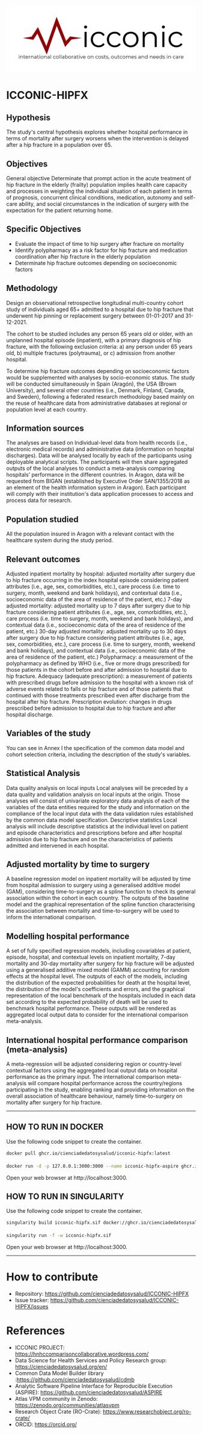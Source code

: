 ![logo](main_logo.png)
# ICCONIC-HIPFX

## Hypothesis
The study's central hypothesis explores whether hospital performance in terms of mortality after surgery worsens when the intervention is delayed after a hip fracture in a population over 65. 

## Objectives
General objective
Determinate that prompt action in the acute treatment of hip fracture in the elderly (frailty) population implies health care capacity and processes in weighting the individual situation of each patient in terms of prognosis, concurrent clinical conditions, medication, autonomy and self-care ability, and social circumstances in the indication of surgery with the expectation for the patient returning home.

## Specific Objectives
- 	Evaluate the impact of time to hip surgery after fracture on mortality 
- Identify polypharmacy as a risk factor for hip fracture and medication coordination after hip fracture in the elderly population 
- Determinate hip fracture outcomes depending on socioeconomic factors

## Methodology
Design an observational retrospective longitudinal multi-country cohort study of individuals aged 65+ admitted to a hospital due to hip fracture that underwent hip pinning or replacement surgery between 01-01-2017 and 31-12-2021. 

The cohort to be studied includes any person 65 years old or older, with an unplanned hospital episode (inpatient), with a primary diagnosis of hip fracture, with the following exclusion criteria: a) any person under 65 years old, b) multiple fractures (polytrauma), or c) admission from another hospital.

To determine hip fracture outcomes depending on socioeconomic factors would be supplemented with analyses by socio-economic status.
The study will be conducted simultaneously in Spain (Aragón), the USA (Brown University), and several other countries (i.e., Denmark, Finland, Canada, and Sweden), following a federated research methodology based mainly on the reuse of healthcare data from administrative databases at regional or population level at each country.

## Information sources
The analyses are based on Individual-level data from health records (i.e., electronic medical records) and administrative data (information on hospital discharges). Data will be analysed locally by each of the participants using deployable analytical scripts. The participants will then share aggregated outputs of the local analyses to conduct a meta-analysis comparing hospitals’ performance in the different countries. 
In Aragon, data will be requested from BIGAN (established by Executive Order SAN/1355/2018 as an element of the health information system in Aragon).
Each participant will comply with their institution's data application processes to access and process data for research.  

## Population studied
All the population insured in Aragon with a relevant contact with the healthcare system during the study period.

## Relevant outcomes
Adjusted inpatient mortality by hospital: adjusted mortality after surgery due to hip fracture occurring in the index hospital episode considering patient attributes (i.e., age, sex, comorbidities, etc.), care process (i.e. time to surgery, month, weekend and bank holidays), and contextual data (i.e., socioeconomic data of the area of residence of the patient, etc.)
7-day adjusted mortality: adjusted mortality up to 7 days after surgery due to hip fracture considering patient attributes (i.e., age, sex, comorbidities, etc.), care process (i.e. time to surgery, month, weekend and bank holidays), and contextual data (i.e., socioeconomic data of the area of residence of the patient, etc.)
30-day adjusted mortality: adjusted mortality up to 30 days after surgery due to hip fracture considering patient attributes (i.e., age, sex, comorbidities, etc.), care process (i.e. time to surgery, month, weekend and bank holidays), and contextual data (i.e., socioeconomic data of the area of residence of the patient, etc.)
Polypharmacy: a measurement of the polypharmacy as defined by WHO (i.e., five or more drugs prescribed) for those patients in the cohort before and after admission to hospital due to hip fracture. 
Adequacy (adequate prescription): a measurement of patients with prescribed drugs before admission to the hospital with a known risk of adverse events related to falls or hip fracture and of those patients that continued with those treatments prescribed even after discharge from the hospital after hip fracture. 
Prescription evolution:  changes in drugs prescribed before admission to hospital due to hip fracture and after hospital discharge. 

## Variables of the study
You can see in Annex I the specification of the common data model and cohort selection criteria, including the description of the study's variables.

## Statistical Analysis
Data quality analysis on local inputs
Local analyses will be preceded by a data quality and validation analysis on local inputs at the origin. Those analyses will consist of univariate exploratory data analysis of each of the variables of the data entities required for the study and information on the compliance of the local input data with the data validation rules established by the common data model specification. 
Descriptive statistics
Local analysis will include descriptive statistics at the individual level on patient and episode characteristics and prescriptions before and after hospital admission due to hip fracture and on the characteristics of patients admitted and intervened in each hospital. 

## Adjusted mortality by time to surgery
A baseline regression model on inpatient mortality will be adjusted by time from hospital admission to surgery using a generalised additive model (GAM), considering time-to-surgery as a spline function to check its general association within the cohort in each country. The outputs of the baseline model and the graphical representation of the spline function characterising the association between mortality and time-to-surgery will be used to inform the international comparison. 

## Modelling hospital performance
A set of fully specified regression models, including covariables at patient, episode, hospital, and contextual levels on inpatient mortality, 7-day mortality and 30-day mortality after surgery for hip fracture will be adjusted using a generalised additive mixed model (GAMM) accounting for random effects at the hospital level. The outputs of each of the models, including the distribution of the expected probabilities for death at the hospital level, the distribution of the model's coefficients and errors, and the graphical representation of the local benchmark of the hospitals included in each data set according to the expected probability of death will be used to benchmark hospital performance. These outputs will be rendered as aggregated local output data to consider for the international comparison meta-analysis. 

## International hospital performance comparison (meta-analysis)
A meta-regression will be adjusted considering region or country-level contextual factors using the aggregated local output data on hospital performance as the primary input. The international comparison meta-analysis will compare hospital performance across the country/regions participating in the study, enabling ranking and providing information on the overall association of healthcare behaviour, namely time-to-surgery on mortality after surgery for hip fracture.

--- 

## HOW TO RUN IN DOCKER
Use the following code snippet to create the container.
```bash
docker pull ghcr.io/cienciadedatosysalud/icconic-hipfx:latest

docker run -d -p 127.0.0.1:3000:3000 --name icconic-hipfx-aspire ghcr.io/cienciadedatosysalud/icconic-hipfx:latest

```
Open your web browser at http://localhost:3000.

## HOW TO RUN IN SINGULARITY
Use the following code snippet to create the container.
```bash
singularity build icconic-hipfx.sif docker://ghcr.io/cienciadedatosysalud/icconic-hipfx:latest

singularity run -f -w icconic-hipfx.sif

```
Open your web browser at http://localhost:3000.

---

# How to contribute
- Repository: https://github.com/cienciadedatosysalud/ICCONIC-HIPFX
- Issue tracker: https://github.com/cienciadedatosysalud/ICCONIC-HIPFX/issues

# References
- ICCONIC PROJECT: https://hnhccomparisoncollaborative.wordpress.com/
- Data Science for Health Services and Policy Research group: https://cienciadedatosysalud.org/en/
- Common Data Model Builder library :https://github.com/cienciadedatosysalud/cdmb
- Analytic Software Pipeline Interface for Reproducible Execution (ASPIRE): https://github.com/cienciadedatosysalud/ASPIRE
- Atlas VPM community in Zenodo: https://zenodo.org/communities/atlasvpm
- Research Object Crate (RO-Crate): https://www.researchobject.org/ro-crate/
- ORCID: https://orcid.org/